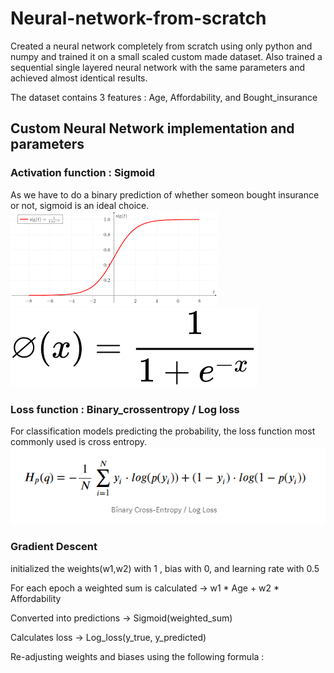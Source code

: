 # Neural-network-from-scratch

Created a neural network completely from scratch using only python and numpy and trained it on a small scaled custom made dataset. Also trained a sequential single layered neural network with the same parameters and achieved almost identical results.

The dataset contains 3 features : Age, Affordability, and Bought_insurance

## Custom Neural Network implementation and parameters
### Activation function : Sigmoid
As we have to do a binary prediction of whether someon bought insurance or not, sigmoid is an ideal choice.
![Sigmoid](NN_static/sigmoid.png)
![Formula](NN_static/sigmoid2.png)
### Loss function : Binary_crossentropy / Log loss
For classification models predicting the probability, the loss function most commonly used is cross entropy.
![Loss](NN_static/log_loss.png)
### Gradient Descent
initialized the weights(w1,w2) with 1 , bias with 0, and learning rate with 0.5

For each epoch a weighted sum is calculated -> w1 * Age + w2 * Affordability

Converted into predictions -> Sigmoid(weighted_sum)

Calculates loss -> Log_loss(y_true, y_predicted)

Re-adjusting weights and biases using the following formula : 
